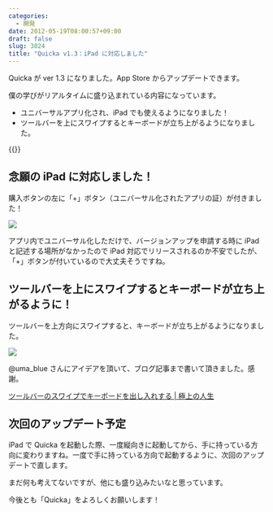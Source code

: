 ```yaml
---
categories:
  - 開発
date: 2012-05-19T08:00:57+09:00
draft: false
slug: 3824
title: "Quicka v1.3：iPad に対応しました"
---
```


Quicka が ver 1.3 になりました。App Store からアップデートできます。

僕の学びがリアルタイムに盛り込まれている内容になっています。

* ユニバーサルアプリ化され、iPad でも使えるようになりました！
* ツールバーを上にスワイプするとキーボードが立ち上がるようになりました。

{{<app id="511606108" title="Quicka 1.3（￥85）" src="http://a3.mzstatic.com/us/r1000/074/Purple/v4/52/32/30/5232309d-464f-47ef-2185-775777332bff/ibjG3fNt4Phm08ZnZUjx0g-temp-upload.cqnwvlfj.100x100-75.png">}}

## 念願の iPad に対応しました！

購入ボタンの左に「+」ボタン（ユニバーサル化されたアプリの証）が付きました！

![](/images/2012/05/3824_1.png)

アプリ内でユニバーサル化しただけで、バージョンアップを申請する時に iPad と記述する場所がなかったので iPad 対応でリリースされるのか不安でしたが、「+」ボタンが付いているので大丈夫そうですね。

## ツールバーを上にスワイプするとキーボードが立ち上がるように！

ツールバーを上方向にスワイプすると、キーボードが立ち上がるようになりました。

![](/images/2012/05/3824_2.png)

@uma_blue さんにアイデアを頂いて、ブログ記事まで書いて頂きました。感謝。

[ツールバーのスワイプでキーボードを出し入れする | 極上の人生](http://kawairi.jp/weblog/vita/201205106077)

## 次回のアップデート予定

iPad で Quicka を起動した際、一度縦向きに起動してから、手に持っている方向に変わりますね。一度で手に持っている方向で起動するように、次回のアップデートで直します。

まだ何も考えてないですが、他にも盛り込みたいなと思っています。

今後とも「Quicka」をよろしくお願いします！
